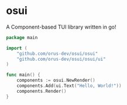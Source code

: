 # osui
A Component-based TUI library written in go!


```go
package main

import (
	"github.com/orus-dev/osui/osui"
	"github.com/orus-dev/osui/osui/ui"
)

func main() {
	components := osui.NewRender()
	components.Add(ui.Text("Hello, World!"))
	components.Render()
}
```